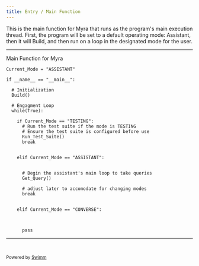 ```yaml
---
title: Entry / Main Function
---
```

This is the main function for Myra that runs as the program's main execution thread. First, the program will be set to a default operating mode: Assistant, then it will Build, and then run on a loop in the designated mode for the user.

<SwmSnippet path="/ENTRY.py" line="5">

---

Main Function for Myra

```
Current_Mode = "ASSISTANT"

if __name__ == "__main__":
  
  # Initialization
  Build()
  
  # Engagment Loop
  while(True):
    
    if Current_Mode == "TESTING":
      # Run the test suite if the mode is TESTING
      # Ensure the test suite is configured before use
      Run_Test_Suite()
      break
    
    
    elif Current_Mode == "ASSISTANT":

      
      # Begin the assistant's main loop to take queries
      Get_Query()
      
      # adjust later to accomodate for changing modes
      break
      
    
    elif Current_Mode == "CONVERSE":
      

      
      pass
```

---

</SwmSnippet>

&nbsp;

<SwmMeta version="3.0.0" repo-id="Z2l0aHViJTNBJTNBUENBQSUzQSUzQUF2YWxvbkFjZQ==" repo-name="PCAA"><sup>Powered by [Swimm](https://app.swimm.io/)</sup></SwmMeta>
